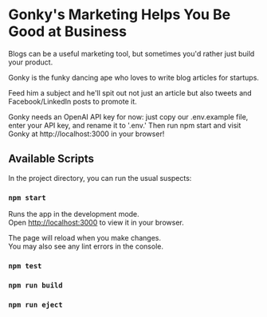 # Gonky's Marketing Helps You Be Good at Business

Blogs can be a useful marketing tool, but sometimes you'd rather just build your product.

Gonky is the funky dancing ape who loves to write blog articles for startups.

Feed him a subject and he'll spit out not just an article but also tweets and Facebook/LinkedIn posts to promote it.

Gonky needs an OpenAI API key for now: just copy our .env.example file, enter your API key, and rename it to '.env.' Then run npm start and visit Gonky at http://localhost:3000 in your browser!

## Available Scripts

In the project directory, you can run the usual suspects:

### `npm start`

Runs the app in the development mode.\
Open [http://localhost:3000](http://localhost:3000) to view it in your browser.

The page will reload when you make changes.\
You may also see any lint errors in the console.

### `npm test`

### `npm run build`

### `npm run eject`

